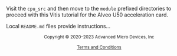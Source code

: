 Visit the <code>cpu_src</code> and then move to the <code>module</code> prefixed directories to proceed with this Vitis tutorial for the Alveo U50 acceleration card.

Local <code>README.md</code> files provide instructions...


<p class="sphinxhide" align="center"><sub>Copyright © 2020–2023 Advanced Micro Devices, Inc</sub></p>

<p class="sphinxhide" align="center"><sup><a href="https://www.amd.com/en/corporate/copyright">Terms and Conditions</a></sup></p>

